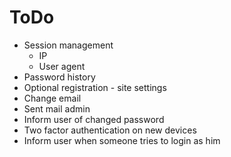 # ToDo

* Session management
    * IP
    * User agent
* Password history
* Optional registration - site settings
* Change email
* Sent mail admin
* Inform user of changed password
* Two factor authentication on new devices
* Inform user when someone tries to login as him
